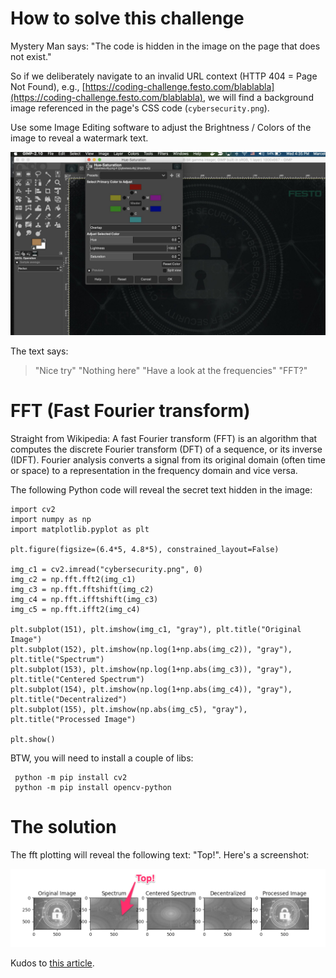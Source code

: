 # How to solve this challenge

Mystery Man says: "The code is hidden in the image on the page that does not exist."

So if we deliberately navigate to an invalid URL context (HTTP 404 = Page Not Found), e.g., [https://coding-challenge.festo.com/blablabla](https://coding-challenge.festo.com/blablabla), we will find a background image referenced in the page's CSS code (`cybersecurity.png`).

Use some Image Editing software to adjust the Brightness / Colors of the image to reveal a watermark text.

![img_editing_with_gimp](Mystery_Man_lv3_404_img_editing.png)

The text says:

> "Nice try"
> "Nothing here"
> "Have a look at the frequencies"
> "FFT?"

# FFT (Fast Fourier transform)

Straight from Wikipedia: A fast Fourier transform (FFT) is an algorithm that computes the discrete Fourier transform (DFT) of a sequence, or its inverse (IDFT). Fourier analysis converts a signal from its original domain (often time or space) to a representation in the frequency domain and vice versa.

The following Python code will reveal the secret text hidden in the image:

```
import cv2
import numpy as np
import matplotlib.pyplot as plt

plt.figure(figsize=(6.4*5, 4.8*5), constrained_layout=False)

img_c1 = cv2.imread("cybersecurity.png", 0)
img_c2 = np.fft.fft2(img_c1)
img_c3 = np.fft.fftshift(img_c2)
img_c4 = np.fft.ifftshift(img_c3)
img_c5 = np.fft.ifft2(img_c4)

plt.subplot(151), plt.imshow(img_c1, "gray"), plt.title("Original Image")
plt.subplot(152), plt.imshow(np.log(1+np.abs(img_c2)), "gray"), plt.title("Spectrum")
plt.subplot(153), plt.imshow(np.log(1+np.abs(img_c3)), "gray"), plt.title("Centered Spectrum")
plt.subplot(154), plt.imshow(np.log(1+np.abs(img_c4)), "gray"), plt.title("Decentralized")
plt.subplot(155), plt.imshow(np.abs(img_c5), "gray"), plt.title("Processed Image")

plt.show()
```

BTW, you will need to install a couple of libs:
```
 python -m pip install cv2
 python -m pip install opencv-python
```

# The solution

The fft plotting will reveal the following text: "Top!".
Here's a screenshot:

![mystery_man_lv3_solution](Mystery_Man_lv3_solution.png)

Kudos to [this article](https://hicraigchen.medium.com/digital-image-processing-using-fourier-transform-in-python-bcb49424fd82).
